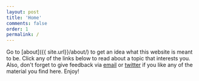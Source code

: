 ```yaml
---
layout: post
title: 'Home'
comments: false
order: 1
permalink: /
---
```


Go to [about]({{ site.url}}/about/) to get an idea what this website is meant to be. Click any of the links below to read about a topic that interests you. Also, don't forget to give feedback via [email](mailto:d.schuette@online.de) or [twitter](https://twitter.com/DogtorDash) if you like any of the material you find here. Enjoy!
